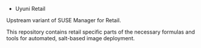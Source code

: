 * Uyuni Retail

Upstream variant of SUSE Manager for Retail.

This repository contains retail specific parts of the necessary formulas and tools for automated, salt-based image deployment.
